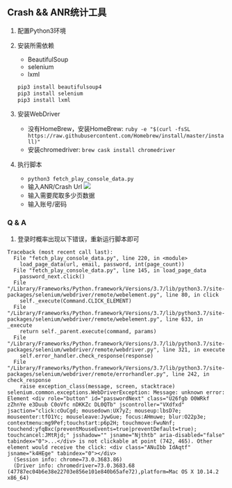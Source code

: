 ## Crash && ANR统计工具

1. 配置Python3环境
2. 安装所需依赖
    - BeautifulSoup
    - selenium
    - lxml
    
    ```bash
    pip3 install beautifulsoup4
    pip3 install selenium
    pip3 install lxml
    ```
3. 安装WebDriver
    - 没有HomeBrew，安装HomeBrew: `ruby -e "$(curl -fsSL https://raw.githubusercontent.com/Homebrew/install/master/install)"`
    - 安装chromedriver: `brew cask install chromedriver`
4. 执行脚本
    - `python3 fetch_play_console_data.py`
    - 输入ANR/Crash Url
    ![](https://blog-1251678165.cos.ap-chengdu.myqcloud.com/2019-03-11-055128.jpg)
    - 输入需要爬取多少页数据
    - 输入账号/密码

### Q & A
1. 登录时概率出现以下错误，重新运行脚本即可
```log
Traceback (most recent call last):
  File "fetch_play_console_data.py", line 220, in <module>
    load_page_data(url, email, password, int(page_count))
  File "fetch_play_console_data.py", line 145, in load_page_data
    password_next.click()
  File "/Library/Frameworks/Python.framework/Versions/3.7/lib/python3.7/site-packages/selenium/webdriver/remote/webelement.py", line 80, in click
    self._execute(Command.CLICK_ELEMENT)
  File "/Library/Frameworks/Python.framework/Versions/3.7/lib/python3.7/site-packages/selenium/webdriver/remote/webelement.py", line 633, in _execute
    return self._parent.execute(command, params)
  File "/Library/Frameworks/Python.framework/Versions/3.7/lib/python3.7/site-packages/selenium/webdriver/remote/webdriver.py", line 321, in execute
    self.error_handler.check_response(response)
  File "/Library/Frameworks/Python.framework/Versions/3.7/lib/python3.7/site-packages/selenium/webdriver/remote/errorhandler.py", line 242, in check_response
    raise exception_class(message, screen, stacktrace)
selenium.common.exceptions.WebDriverException: Message: unknown error: Element <div role="button" id="passwordNext" class="U26fgb O0WRkf zZhnYe e3Duub C0oVfc nDKKZc DL0QTb" jscontroller="VXdfxd" jsaction="click:cOuCgd; mousedown:UX7yZ; mouseup:lbsD7e; mouseenter:tfO1Yc; mouseleave:JywGue; focus:AHmuwe; blur:O22p3e; contextmenu:mg9Pef;touchstart:p6p2H; touchmove:FwuNnf; touchend:yfqBxc(preventMouseEvents=true|preventDefault=true); touchcancel:JMtRjd;" jsshadow="" jsname="Njthtb" aria-disabled="false" tabindex="0">...</div> is not clickable at point (742, 465). Other element would receive the click: <div class="ANuIbb IdAqtf" jsname="k4HEge" tabindex="0"></div>
  (Session info: chrome=73.0.3683.86)
  (Driver info: chromedriver=73.0.3683.68 (47787ec04b6e38e22703e856e101e840b65afe72),platform=Mac OS X 10.14.2 x86_64)
```